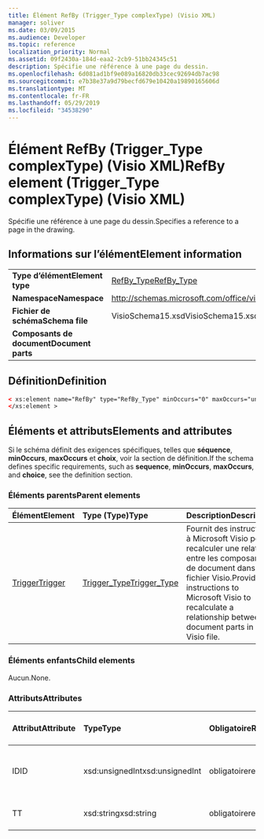 ```yaml
---
title: Élément RefBy (Trigger_Type complexType) (Visio XML)
manager: soliver
ms.date: 03/09/2015
ms.audience: Developer
ms.topic: reference
localization_priority: Normal
ms.assetid: 09f2430a-184d-eaa2-2cb9-51bb24345c51
description: Spécifie une référence à une page du dessin.
ms.openlocfilehash: 6d081ad1bf9e089a16820db33cec92694db7ac98
ms.sourcegitcommit: e7b38e37a9d79becfd679e10420a19890165606d
ms.translationtype: MT
ms.contentlocale: fr-FR
ms.lasthandoff: 05/29/2019
ms.locfileid: "34538290"
---
```

# <a name="refby-element-trigger_type-complextype-visio-xml"></a><span data-ttu-id="7ddc2-103">Élément RefBy (Trigger_Type complexType) (Visio XML)</span><span class="sxs-lookup"><span data-stu-id="7ddc2-103">RefBy element (Trigger_Type complexType) (Visio XML)</span></span>

<span data-ttu-id="7ddc2-104">Spécifie une référence à une page du dessin.</span><span class="sxs-lookup"><span data-stu-id="7ddc2-104">Specifies a reference to a page in the drawing.</span></span>
  
## <a name="element-information"></a><span data-ttu-id="7ddc2-105">Informations sur l’élément</span><span class="sxs-lookup"><span data-stu-id="7ddc2-105">Element information</span></span>

|||
|:-----|:-----|
|<span data-ttu-id="7ddc2-106">**Type d’élément**</span><span class="sxs-lookup"><span data-stu-id="7ddc2-106">**Element type**</span></span> <br/> |[<span data-ttu-id="7ddc2-107">RefBy_Type</span><span class="sxs-lookup"><span data-stu-id="7ddc2-107">RefBy_Type</span></span>](refby_type-complextypevisio-xml.md) <br/> |
|<span data-ttu-id="7ddc2-108">**Namespace**</span><span class="sxs-lookup"><span data-stu-id="7ddc2-108">**Namespace**</span></span> <br/> |http://schemas.microsoft.com/office/visio/2012/main  <br/> |
|<span data-ttu-id="7ddc2-109">**Fichier de schéma**</span><span class="sxs-lookup"><span data-stu-id="7ddc2-109">**Schema file**</span></span> <br/> |<span data-ttu-id="7ddc2-110">VisioSchema15.xsd</span><span class="sxs-lookup"><span data-stu-id="7ddc2-110">VisioSchema15.xsd</span></span>  <br/> |
|<span data-ttu-id="7ddc2-111">**Composants de document**</span><span class="sxs-lookup"><span data-stu-id="7ddc2-111">**Document parts**</span></span> <br/> ||
   
## <a name="definition"></a><span data-ttu-id="7ddc2-112">Définition</span><span class="sxs-lookup"><span data-stu-id="7ddc2-112">Definition</span></span>

```XML
< xs:element name="RefBy" type="RefBy_Type" minOccurs="0" maxOccurs="unbounded" >
</xs:element >
```

## <a name="elements-and-attributes"></a><span data-ttu-id="7ddc2-113">Éléments et attributs</span><span class="sxs-lookup"><span data-stu-id="7ddc2-113">Elements and attributes</span></span>

<span data-ttu-id="7ddc2-114">Si le schéma définit des exigences spécifiques, telles que **séquence**, **minOccurs**, **maxOccurs** et **choix**, voir la section de définition.</span><span class="sxs-lookup"><span data-stu-id="7ddc2-114">If the schema defines specific requirements, such as **sequence**, **minOccurs**, **maxOccurs**, and **choice**, see the definition section.</span></span> 
  
### <a name="parent-elements"></a><span data-ttu-id="7ddc2-115">Éléments parents</span><span class="sxs-lookup"><span data-stu-id="7ddc2-115">Parent elements</span></span>

|<span data-ttu-id="7ddc2-116">**Élément**</span><span class="sxs-lookup"><span data-stu-id="7ddc2-116">**Element**</span></span>|<span data-ttu-id="7ddc2-117">**Type (Type)**</span><span class="sxs-lookup"><span data-stu-id="7ddc2-117">**Type**</span></span>|<span data-ttu-id="7ddc2-118">**Description**</span><span class="sxs-lookup"><span data-stu-id="7ddc2-118">**Description**</span></span>|
|:-----|:-----|:-----|
|[<span data-ttu-id="7ddc2-119">Trigger</span><span class="sxs-lookup"><span data-stu-id="7ddc2-119">Trigger</span></span>](trigger-elementvisio-xml.md) <br/> |[<span data-ttu-id="7ddc2-120">Trigger_Type</span><span class="sxs-lookup"><span data-stu-id="7ddc2-120">Trigger_Type</span></span>](trigger_type-complextypevisio-xml.md) <br/> |<span data-ttu-id="7ddc2-121">Fournit des instructions à Microsoft Visio pour recalculer une relation entre les composants de document dans un fichier Visio.</span><span class="sxs-lookup"><span data-stu-id="7ddc2-121">Provides instructions to Microsoft Visio to recalculate a relationship between document parts in a Visio file.</span></span>  <br/> |

   
### <a name="child-elements"></a><span data-ttu-id="7ddc2-122">Éléments enfants</span><span class="sxs-lookup"><span data-stu-id="7ddc2-122">Child elements</span></span>

<span data-ttu-id="7ddc2-123">Aucun.</span><span class="sxs-lookup"><span data-stu-id="7ddc2-123">None.</span></span>
  
### <a name="attributes"></a><span data-ttu-id="7ddc2-124">Attributs</span><span class="sxs-lookup"><span data-stu-id="7ddc2-124">Attributes</span></span>

|<span data-ttu-id="7ddc2-125">**Attribut**</span><span class="sxs-lookup"><span data-stu-id="7ddc2-125">**Attribute**</span></span>|<span data-ttu-id="7ddc2-126">**Type**</span><span class="sxs-lookup"><span data-stu-id="7ddc2-126">**Type**</span></span>|<span data-ttu-id="7ddc2-127">**Obligatoire**</span><span class="sxs-lookup"><span data-stu-id="7ddc2-127">**Required**</span></span>|<span data-ttu-id="7ddc2-128">**Description**</span><span class="sxs-lookup"><span data-stu-id="7ddc2-128">**Description**</span></span>|<span data-ttu-id="7ddc2-129">**Valeurs possibles**</span><span class="sxs-lookup"><span data-stu-id="7ddc2-129">**Possible values**</span></span>|
|:-----|:-----|:-----|:-----|:-----|
|<span data-ttu-id="7ddc2-130">ID</span><span class="sxs-lookup"><span data-stu-id="7ddc2-130">ID</span></span>  <br/> |<span data-ttu-id="7ddc2-131">xsd:unsignedInt</span><span class="sxs-lookup"><span data-stu-id="7ddc2-131">xsd:unsignedInt</span></span>  <br/> |<span data-ttu-id="7ddc2-132">obligatoire</span><span class="sxs-lookup"><span data-stu-id="7ddc2-132">required</span></span>  <br/> |<span data-ttu-id="7ddc2-133">Spécifie l’attribut ID d’une page dans le dessin.</span><span class="sxs-lookup"><span data-stu-id="7ddc2-133">Specifies the ID attribute of a page in the drawing.</span></span>  <br/> |<span data-ttu-id="7ddc2-134">Valeurs du type xsd:unsignedInt.</span><span class="sxs-lookup"><span data-stu-id="7ddc2-134">Values of the xsd:unsignedInt type.</span></span>  <br/> |
|<span data-ttu-id="7ddc2-135">T</span><span class="sxs-lookup"><span data-stu-id="7ddc2-135">T</span></span>  <br/> |<span data-ttu-id="7ddc2-136">xsd:string</span><span class="sxs-lookup"><span data-stu-id="7ddc2-136">xsd:string</span></span>  <br/> |<span data-ttu-id="7ddc2-137">obligatoire</span><span class="sxs-lookup"><span data-stu-id="7ddc2-137">required</span></span>  <br/> |<span data-ttu-id="7ddc2-138">Spécifie le type de référence.</span><span class="sxs-lookup"><span data-stu-id="7ddc2-138">Specifies the reference type.</span></span>  <br/> |<span data-ttu-id="7ddc2-139">Valeurs du type xsd:string.</span><span class="sxs-lookup"><span data-stu-id="7ddc2-139">Values of the xsd:string type.</span></span>  <br/> |
   

